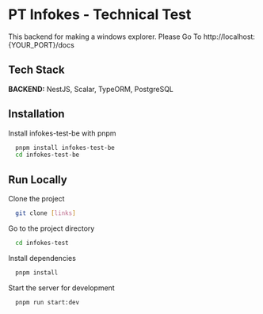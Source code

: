 
# PT Infokes - Technical Test

This backend for making a windows explorer.
Please Go To http://localhost:{YOUR_PORT}/docs


## Tech Stack

**BACKEND:** NestJS, Scalar, TypeORM, PostgreSQL


## Installation

Install infokes-test-be with pnpm

```bash
  pnpm install infokes-test-be
  cd infokes-test-be
```
    
## Run Locally

Clone the project

```bash
  git clone [links]
```

Go to the project directory

```bash
  cd infokes-test
```

Install dependencies

```bash
  pnpm install
```

Start the server for development

```bash
  pnpm run start:dev
```


